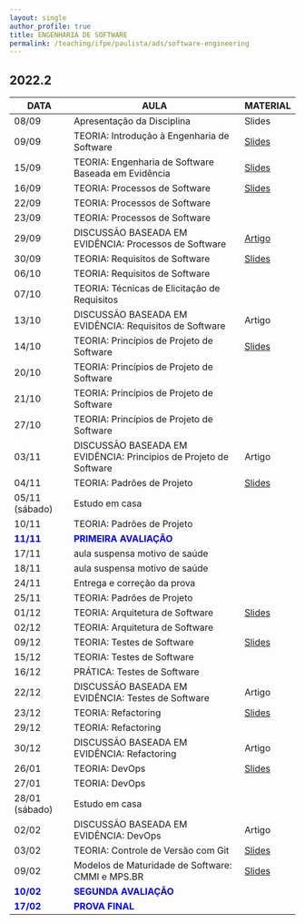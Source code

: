 ```yaml
---
layout: single
author_profile: true
title: ENGENHARIA DE SOFTWARE
permalink: /teaching/ifpe/paulista/ads/software-engineering
---
```


## 2022.2

|DATA|AULA|MATERIAL|
|---|---|---|
| 08/09 | Apresentação da Disciplina | Slides | 
| 09/09 | TEORIA: Introdução à Engenharia de Software | <a href="https://docs.google.com/presentation/d/1AYyIKxBV2FasXLQYF5Jj4pbkyRpwYLh1vgLhXDc6_Bk/edit" target="_blank">Slides</a> | 
| 15/09 | TEORIA: Engenharia de Software Baseada em Evidência | <a href="https://docs.google.com/presentation/d/1VC-ych2Ph0V_53g6oSFv2oEa58nzyo_Giyv5Xe3UfYw/edit?usp=sharing" target="_blank">Slides</a> |
| 16/09 | TEORIA: Processos de Software | <a href="https://docs.google.com/presentation/d/1lUlZ97iXmMJobH7ULTfAY-qsjS8Mca8devYfpQad1ps/edit" target="_blank">Slides</a> | 
| 22/09 | TEORIA: Processos de Software |  | 
| 23/09 | TEORIA: Processos de Software |  | 
| 29/09 | DISCUSSÃO BASEADA EM EVIDÊNCIA: Processos de Software | <a href="https://www.cin.ufpe.br/~in1037/AllFinal/SE40%20Hossain%202009.pdf" target="_blank">Artigo</a> | 
| 30/09 | TEORIA: Requisitos de Software | <a href="" target="_blank">Slides</a> | 
| 06/10 | TEORIA: Requisitos de Software |  | 
| 07/10 | TEORIA: Técnicas de Elicitação de Requisitos |  | 
| 13/10 | DISCUSSÃO BASEADA EM EVIDÊNCIA: Requisitos de Software | Artigo | 
| 14/10 | TEORIA: Princípios de Projeto de Software | <a href="https://docs.google.com/presentation/d/1QK9PNf7F4jv4cNDEGdB54z7YZV7uOYg-QO6FN2YUYtk/edit" target="_blank">Slides</a> | 
| 20/10 | TEORIA: Princípios de Projeto de Software |  | 
| 21/10 | TEORIA: Princípios de Projeto de Software |  | 
| 27/10 | TEORIA: Princípios de Projeto de Software |  | 
| 03/11 | DISCUSSÃO BASEADA EM EVIDÊNCIA: Princípios de Projeto de Software | Artigo | 
| 04/11 | TEORIA: Padrões de Projeto | <a href="https://docs.google.com/presentation/d/1bfC86OOt-9jpPO5Y6hB6XeLl69mVXAhKkwGduZglCPo/edit" target="_blank">Slides</a> | 
| 05/11 (sábado) | Estudo em casa |  | 
| 10/11 | TEORIA: Padrões de Projeto |  | 
| <span style="color:blue">**11/11**</span> | <span style="color:blue">**PRIMEIRA AVALIAÇÃO**</span> | | 
| 17/11 | aula suspensa motivo de saúde |  | 
| 18/11 | aula suspensa motivo de saúde |  | 
| 24/11 | Entrega e correção da prova | | 
| 25/11 | TEORIA: Padrões de Projeto | | 
| 01/12 | TEORIA: Arquitetura de Software | <a href="https://docs.google.com/presentation/d/1zgXK9AtNpdzBAdnxr1f7YPCYxKODhW6CcuYv3G_SCp8/edit?usp=sharing" target="_blank">Slides</a> | 
| 02/12 | TEORIA: Arquitetura de Software |  | 
| 09/12 | TEORIA: Testes de Software | <a href="https://docs.google.com/presentation/d/1gNoRwDd1UqjymaJIUlsuvGzKF4kVeAo4fnjTTBrs4g0/edit?usp=sharing" target="_blank">Slides</a> | 
| 15/12 | TEORIA: Testes de Software |  | 
| 16/12 | PRÁTICA: Testes de Software |  | 
| 22/12 | DISCUSSÃO BASEADA EM EVIDÊNCIA: Testes de Software | Artigo |
| 23/12 | TEORIA: Refactoring | <a href="https://docs.google.com/presentation/d/1Hkf6RuuPLRVdNHOnE1e4_gMVGUKpGRU4G2y1LQlNWfQ/edit?usp=sharing" target="_blank">Slides</a> | 
| 29/12 | TEORIA: Refactoring |  | 
| 30/12 | DISCUSSÃO BASEADA EM EVIDÊNCIA: Refactoring | Artigo | 
| 26/01 | TEORIA: DevOps | <a href="https://docs.google.com/presentation/d/1sfjmDSnQITamFGsiYnCQY0mllz1SRmpOkvsQP70Lb68/edit?usp=sharing" target="_blank">Slides</a> | 
| 27/01 | TEORIA: DevOps |  | 
| 28/01 (sábado) | Estudo em casa
| 02/02 | DISCUSSÃO BASEADA EM EVIDÊNCIA: DevOps | Artigo | 
| 03/02 | TEORIA: Controle de Versão com Git | <a href="https://docs.google.com/presentation/d/1krUvmN_d-jWH19EKWHK0sEm_yW2OV41u-oufFIqMHCE/edit?usp=sharing" target="_blank">Slides</a> | 
| 09/02 | Modelos de Maturidade de Software: CMMI e MPS.BR | <a href="" target="_blank">Slides</a> | 
| <span style="color:blue">**10/02**</span> | <span style="color:blue">**SEGUNDA AVALIAÇÃO**</span> | | 
| <span style="color:blue">**17/02**</span> | <span style="color:blue">**PROVA FINAL**</span>
